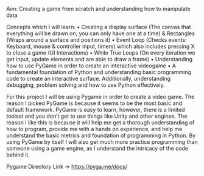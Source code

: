 Aim: Creating a game from scratch and understanding how to manipulate data 

Concepts which I will learn: 
•	Creating a display surface (The canvas that everything will be drawn on, you can only have one at a time) & Rectangles (Wraps around a surface and positions it)
•	Event Loop (Checks events: Keyboard, mouse & controller input, timers) which also includes pressing X to close a game (UI Interactions)
•	While True Loops (On every iteration we get input, update elements and are able to draw a frame)
•	Understanding how to use PyGame in order to create an interactive videogame
•	A fundamental foundation of Python and understanding basic programming code to create an interactive surface. Additionally, understanding debugging, problem solving and how to use Python effectively. 

For this project I will be using Pygame in order to create a video game. The reason I picked PyGame is because it seems to be the most basic and default framework. 
PyGame is easy to learn, however, there is a limited toolset and you don’t get to use things like Unity and other engines. 
The reason I like this is because it will help me get a thorough understanding of how to program, provide me with a hands on experience, and help me understand the basic metrics and foundation of programming in Python. 
By using PyGame by itself I will also get much more practice programming than someone using a game engine, as I understand the intricacy of the code behind it. 

Pygame Directory Link -> https://pyga.me/docs/
